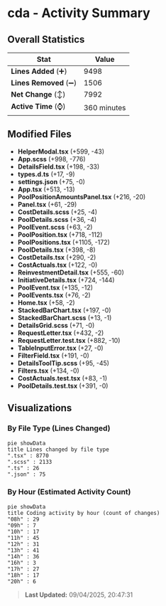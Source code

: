 # cda - Activity Summary 

## Overall Statistics

| Stat                   | Value                                                             |
| ---------------------- | ----------------------------------------------------------------- |
| **Lines Added** (➕)   | 9498                                          |
| **Lines Removed** (➖) | 1506                                        |
| **Net Change** (↕)    | 7992                |
| **Active Time** (⌚)   | 360 minutes |


## Modified Files
- **HelperModal.tsx** (+599, -43)
- **App.scss** (+998, -776)
- **DetailsField.tsx** (+198, -33)
- **types.d.ts** (+17, -9)
- **settings.json** (+75, -0)
- **App.tsx** (+513, -13)
- **PoolPositionAmountsPanel.tsx** (+216, -20)
- **Panel.tsx** (+61, -29)
- **CostDetails.scss** (+25, -4)
- **PoolDetails.scss** (+36, -4)
- **PoolEvent.scss** (+63, -2)
- **PoolPosition.tsx** (+718, -112)
- **PoolPositions.tsx** (+1105, -172)
- **PoolDetails.tsx** (+398, -8)
- **CostDetails.tsx** (+290, -2)
- **CostActuals.tsx** (+122, -0)
- **ReinvestmentDetail.tsx** (+555, -60)
- **InitiativeDetails.tsx** (+724, -144)
- **PoolEvent.tsx** (+135, -12)
- **PoolEvents.tsx** (+76, -2)
- **Home.tsx** (+58, -2)
- **StackedBarChart.tsx** (+197, -0)
- **StackedBarChart.scss** (+13, -1)
- **DetailsGrid.scss** (+71, -0)
- **RequestLetter.tsx** (+432, -2)
- **RequestLetter.test.tsx** (+882, -10)
- **TableInputError.tsx** (+27, -0)
- **FilterField.tsx** (+191, -0)
- **DetailsToolTip.scss** (+95, -45)
- **Filters.tsx** (+134, -0)
- **CostActuals.test.tsx** (+83, -1)
- **PoolDetails.test.tsx** (+391, -0)

## Visualizations

### By File Type (Lines Changed)

```mermaid
pie showData
title Lines changed by file type
".tsx" : 8770
".scss" : 2133
".ts" : 26
".json" : 75
```

### By Hour (Estimated Activity Count)

```mermaid
pie showData
title Coding activity by hour (count of changes)
"08h" : 29
"09h" : 7
"10h" : 17
"11h" : 45
"12h" : 31
"13h" : 41
"14h" : 36
"16h" : 3
"17h" : 27
"18h" : 17
"20h" : 6
```


> **Last Updated:** 09/04/2025, 20:47:31
